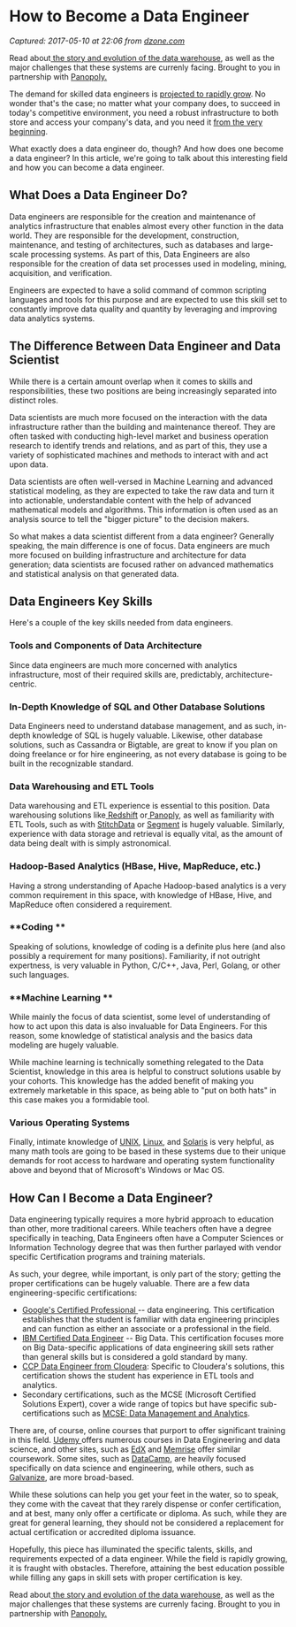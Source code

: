 # How to Become a Data Engineer

_Captured: 2017-05-10 at 22:06 from [dzone.com](https://dzone.com/articles/how-to-become-a-data-engineer?edition=298048&utm_source=Daily%20Digest&utm_medium=email&utm_campaign=dd%202017-05-10)_

Read about[ the story and evolution of the data warehouse](https://dzone.com/go?i=177151&u=http%3A%2F%2Flearn.panoply.io%2Fthe-evolution-of-the-data-warehouse%3Futm_source%3Ddzone%26utm_medium%3Dbannerad%26utm_campaign%3Debook), as well as the major challenges that these systems are currenly facing. Brought to you in partnership with [Panopoly.](https://dzone.com/go?i=177151&u=http%3A%2F%2Flearn.panoply.io%2Fthe-evolution-of-the-data-warehouse%3Futm_source%3Ddzone%26utm_medium%3Dbannerad%26utm_campaign%3Debook)

The demand for skilled data engineers is [projected to rapidly grow](http://insights.dice.com/2016/09/09/growth-market-data-engineers/). No wonder that's the case; no matter what your company does, to succeed in today's competitive environment, you need a robust infrastructure to both store and access your company's data, and you need it [from the very beginning](http://www.galvanize.com/blog/for-the-founders-when-to-hire-a-data-engineer-vs-a-data-scientist/).

What exactly does a data engineer do, though? And how does one become a data engineer? In this article, we're going to talk about this interesting field and how you can become a data engineer.

## What Does a Data Engineer Do?

Data engineers are responsible for the creation and maintenance of analytics infrastructure that enables almost every other function in the data world. They are responsible for the development, construction, maintenance, and testing of architectures, such as databases and large-scale processing systems. As part of this, Data Engineers are also responsible for the creation of data set processes used in modeling, mining, acquisition, and verification.

Engineers are expected to have a solid command of common scripting languages and tools for this purpose and are expected to use this skill set to constantly improve data quality and quantity by leveraging and improving data analytics systems.

## The Difference Between Data Engineer and Data Scientist

While there is a certain amount overlap when it comes to skills and responsibilities, these two positions are being increasingly separated into distinct roles.

Data scientists are much more focused on the interaction with the data infrastructure rather than the building and maintenance thereof. They are often tasked with conducting high-level market and business operation research to identify trends and relations, and as part of this, they use a variety of sophisticated machines and methods to interact with and act upon data.

Data scientists are often well-versed in Machine Learning and advanced statistical modeling, as they are expected to take the raw data and turn it into actionable, understandable content with the help of advanced mathematical models and algorithms. This information is often used as an analysis source to tell the "bigger picture" to the decision makers.

So what makes a data scientist different from a data engineer? Generally speaking, the main difference is one of focus. Data engineers are much more focused on building infrastructure and architecture for data generation; data scientists are focused rather on advanced mathematics and statistical analysis on that generated data.

## Data Engineers Key Skills

Here's a couple of the key skills needed from data engineers.

### **Tools and Components of Data Architecture**

Since data engineers are much more concerned with analytics infrastructure, most of their required skills are, predictably, architecture-centric.

### **In-Depth Knowledge of SQL and Other Database Solutions**

Data Engineers need to understand database management, and as such, in-depth knowledge of SQL is hugely valuable. Likewise, other database solutions, such as Cassandra or Bigtable, are great to know if you plan on doing freelance or for hire engineering, as not every database is going to be built in the recognizable standard.

### **Data Warehousing and ETL Tools**

Data warehousing and ETL experience is essential to this position. Data warehousing solutions like[ Redshift](https://aws.amazon.com/redshift/) or[ Panoply](https://panoply.io), as well as familiarity with ETL Tools, such as with [StitchData](https://www.stitchdata.com/) or [Segment](https://segment.com/) is hugely valuable. Similarly, experience with data storage and retrieval is equally vital, as the amount of data being dealt with is simply astronomical.

### **Hadoop-Based Analytics (HBase, Hive, MapReduce, etc.)**

Having a strong understanding of Apache Hadoop-based analytics is a very common requirement in this space, with knowledge of HBase, Hive, and MapReduce often considered a requirement.

### **Coding **

Speaking of solutions, knowledge of coding is a definite plus here (and also possibly a requirement for many positions). Familiarity, if not outright expertness, is very valuable in Python, C/C++, Java, Perl, Golang, or other such languages.

### **Machine Learning **

While mainly the focus of data scientist, some level of understanding of how to act upon this data is also invaluable for Data Engineers. For this reason, some knowledge of statistical analysis and the basics data modeling are hugely valuable.

While machine learning is technically something relegated to the Data Scientist, knowledge in this area is helpful to construct solutions usable by your cohorts. This knowledge has the added benefit of making you extremely marketable in this space, as being able to "put on both hats" in this case makes you a formidable tool.

### **Various Operating Systems**

Finally, intimate knowledge of [UNIX](http://www.opengroup.org/unix), [Linux](http://www.linux.org), and [Solaris](https://www.oracle.com/solaris/solaris11/index.html) is very helpful, as many math tools are going to be based in these systems due to their unique demands for root access to hardware and operating system functionality above and beyond that of Microsoft's Windows or Mac OS.

## How Can I Become a Data Engineer?

Data engineering typically requires a more hybrid approach to education than other, more traditional careers. While teachers often have a degree specifically in teaching, Data Engineers often have a Computer Sciences or Information Technology degree that was then further parlayed with vendor specific Certification programs and training materials.

As such, your degree, while important, is only part of the story; getting the proper certifications can be hugely valuable. There are a few data engineering-specific certifications:

  * [Google's Certified Professional ](https://cloud.google.com/certification/data-engineer)-- data engineering. This certification establishes that the student is familiar with data engineering principles and can function as either an associate or a professional in the field.
  * [IBM Certified Data Engineer](http://www-03.ibm.com/certify/certs/50001501.shtml) -- Big Data. This certification focuses more on Big Data-specific applications of data engineering skill sets rather than general skills but is considered a gold standard by many.
  * [CCP Data Engineer from Cloudera](https://www.cloudera.com/more/training/certification/ccp-data-engineer.html): Specific to Cloudera's solutions, this certification shows the student has experience in ETL tools and analytics.
  * Secondary certifications, such as the MCSE (Microsoft Certified Solutions Expert), cover a wide range of topics but have specific sub-certifications such as [MCSE: Data Management and Analytics](https://www.microsoft.com/en-us/learning/mcse-data-management-analytics.aspx).

There are, of course, online courses that purport to offer significant training in this field. [Udemy ](https://www.udemy.com/courses/search/?q=data%20engineering&src=ukw)offers numerous courses in Data Engineering and data science, and other sites, such as [EdX](https://www.edx.org/course/introduction-apache-spark-uc-berkeleyx-cs105x) and [Memrise](https://www.memrise.com/course/584043/r-for-data-analysis) offer similar coursework. Some sites, such as [DataCamp](https://www.datacamp.com/), are heavily focused specifically on data science and engineering, while others, such as [Galvanize](http://www.galvanize.com/), are more broad-based.

While these solutions can help you get your feet in the water, so to speak, they come with the caveat that they rarely dispense or confer certification, and at best, many only offer a certificate or diploma. As such, while they are great for general learning, they should not be considered a replacement for actual certification or accredited diploma issuance.

Hopefully, this piece has illuminated the specific talents, skills, and requirements expected of a data engineer. While the field is rapidly growing, it is fraught with obstacles. Therefore, attaining the best education possible while filling any gaps in skill sets with proper certification is key.

Read about[ the story and evolution of the data warehouse](https://dzone.com/go?i=177152&u=http%3A%2F%2Flearn.panoply.io%2Fthe-evolution-of-the-data-warehouse%3Futm_source%3Ddzone%26utm_medium%3Dbannerad%26utm_campaign%3Debook), as well as the major challenges that these systems are currenly facing. Brought to you in partnership with [Panopoly.](https://dzone.com/go?i=177152&u=http%3A%2F%2Flearn.panoply.io%2Fthe-evolution-of-the-data-warehouse%3Futm_source%3Ddzone%26utm_medium%3Dbannerad%26utm_campaign%3Debook)
